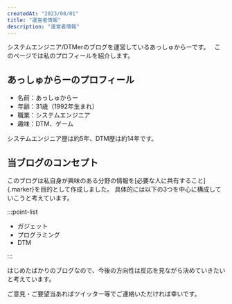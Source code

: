 ```yaml
---
createdAt: "2023/08/01"
title: "運営者情報"
description: "運営者情報"
---
```


システムエンジニア/DTMerのブログを運営しているあっしゅからーです。
&nbsp;
このページでは私のプロフィールを紹介します。

## あっしゅからーのプロフィール

- 名前：あっしゅからー
- 年齢：31歳（1992年生まれ）
- 職業：システムエンジニア
- 趣味：DTM、ゲーム

システムエンジニア歴は約5年、DTM歴は約14年です。

<!-- ### 外部リンク -->

## 当ブログのコンセプト

このブログは私自身が興味のある分野の情報を[必要な人に共有すること]{.marker}を目的として作成しました。
具体的には以下の3つを中心に構成していこうと考えています。

:::point-list

- ガジェット
- プログラミング
- DTM

:::

はじめたばかりのブログなので、今後の方向性は反応を見ながら決めていきたいと考えています。

ご意見・ご要望当あればツイッター等でご連絡いただければ幸いです。

